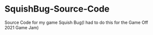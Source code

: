# SquishBug-Source-Code
Source Code for my game Squish Bug(I had to do this for the Game Off 2021 Game Jam)
